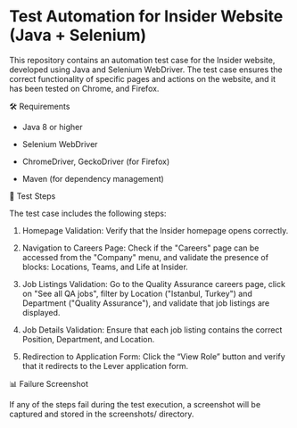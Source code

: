 # Test Automation for Insider Website (Java + Selenium)

This repository contains an automation test case for the Insider website, developed using Java and Selenium WebDriver. The test case ensures the correct functionality of specific pages and actions on the website, and it has been tested on Chrome, and Firefox.

🛠 Requirements

- Java 8 or higher

- Selenium WebDriver

- ChromeDriver, GeckoDriver (for Firefox)

- Maven (for dependency management)

📌 Test Steps

The test case includes the following steps:

1. Homepage Validation: Verify that the Insider homepage opens correctly.

2. Navigation to Careers Page: Check if the "Careers" page can be accessed from the "Company" menu, and validate the presence of blocks: Locations, Teams, and Life at Insider.

3. Job Listings Validation: Go to the Quality Assurance careers page, click on "See all QA jobs", filter by Location ("Istanbul, Turkey") and Department ("Quality Assurance"), and validate that job listings are displayed.

4. Job Details Validation: Ensure that each job listing contains the correct Position, Department, and Location.

5. Redirection to Application Form: Click the “View Role” button and verify that it redirects to the Lever application form.

📊 Failure Screenshot

If any of the steps fail during the test execution, a screenshot will be captured and stored in the screenshots/ directory.

